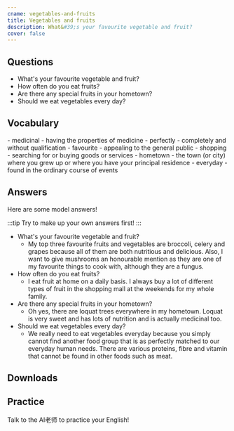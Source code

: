 ```yaml
---
cname: vegetables-and-fruits
title: Vegetables and fruits
description: What&#39;s your favourite vegetable and fruit?
cover: false
---
```

<banner></banner>

## Questions

- What&#39;s your favourite vegetable and fruit?
- How often do you eat fruits?
- Are there any special fruits in your hometown?
- Should we eat vegetables every day?

## Vocabulary

<vocab-list>
- medicinal
  - having the properties of medicine
- perfectly
  - completely and without qualification
- favourite
  - appealing to the general public
- shopping
  - searching for or buying goods or services
- hometown
  - the town (or city) where you grew up or where you have your principal residence
- everyday
  - found in the ordinary course of events

<!-- blank -->

</vocab-list>

## Answers
Here are some model answers!

:::tip
Try to make up your own answers first!
:::

- What&#39;s your favourite vegetable and fruit?
  - My top three favourite fruits and vegetables are broccoli, celery and grapes because all of them are both nutritious and delicious. Also, I want to give mushrooms an honourable mention as they are one of my favourite things to cook with, although they are a fungus.
- How often do you eat fruits?
  - I eat fruit at home on a daily basis. I always buy a lot of different types of fruit in the shopping mall at the weekends for my whole family.
- Are there any special fruits in your hometown?
  - Oh yes, there are loquat trees everywhere in my hometown. Loquat is very sweet and has lots of nutrition and is actually medicinal too.
- Should we eat vegetables every day?
  - We really need to eat vegetables everyday because you simply cannot find another food group that is as perfectly matched to our everyday human needs. There are various proteins, fibre and vitamin that cannot be found in other foods such as meat.

## Downloads
<downloads></downloads>

## Practice
Talk to the AI老师 to practice your English!
<qrfooter></qrfooter>




